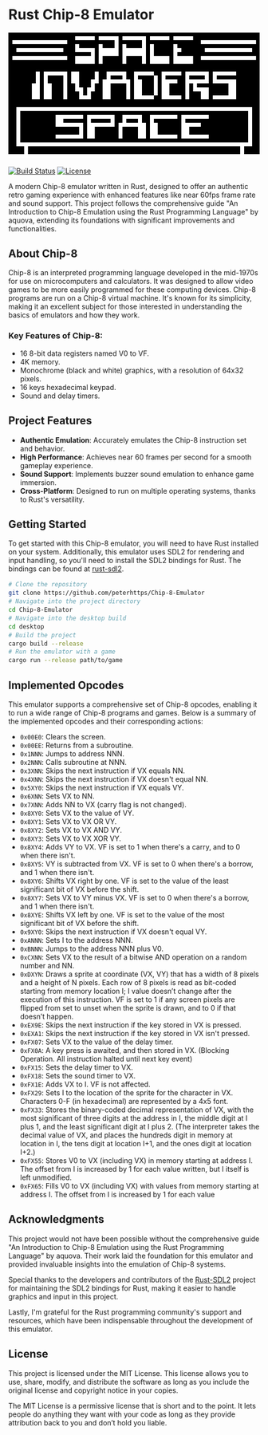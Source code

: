 # Rust Chip-8 Emulator

<p align="center">
  <img src="assets/cover.png" alt="Rust Chip-8 Emulator Cover">
</p>

[![Build Status](https://img.shields.io/badge/build-passing-brightgreen)](#) [![License](https://img.shields.io/badge/license-MIT-green)](#)

A modern Chip-8 emulator written in Rust, designed to offer an authentic retro gaming experience with enhanced features like near 60fps frame rate and sound support. This project follows the comprehensive guide "An Introduction to Chip-8 Emulation using the Rust Programming Language" by aquova, extending its foundations with significant improvements and functionalities.

## About Chip-8

Chip-8 is an interpreted programming language developed in the mid-1970s for use on microcomputers and calculators. It was designed to allow video games to be more easily programmed for these computing devices. Chip-8 programs are run on a Chip-8 virtual machine. It's known for its simplicity, making it an excellent subject for those interested in understanding the basics of emulators and how they work.

### Key Features of Chip-8:

- 16 8-bit data registers named V0 to VF.
- 4K memory.
- Monochrome (black and white) graphics, with a resolution of 64x32 pixels.
- 16 keys hexadecimal keypad.
- Sound and delay timers.

## Project Features

- **Authentic Emulation**: Accurately emulates the Chip-8 instruction set and behavior.
- **High Performance**: Achieves near 60 frames per second for a smooth gameplay experience.
- **Sound Support**: Implements buzzer sound emulation to enhance game immersion.
- **Cross-Platform**: Designed to run on multiple operating systems, thanks to Rust's versatility.

## Getting Started

To get started with this Chip-8 emulator, you will need to have Rust installed on your system. Additionally, this emulator uses SDL2 for rendering and input handling, so you'll need to install the SDL2 bindings for Rust. The bindings can be found at [rust-sdl2](https://github.com/Rust-SDL2/rust-sdl2).

```bash
# Clone the repository
git clone https://github.com/peterhttps/Chip-8-Emulator
# Navigate into the project directory
cd Chip-8-Emulator
# Navigate into the desktop build
cd desktop
# Build the project
cargo build --release
# Run the emulator with a game
cargo run --release path/to/game
```

## Implemented Opcodes

This emulator supports a comprehensive set of Chip-8 opcodes, enabling it to run a wide range of Chip-8 programs and games. Below is a summary of the implemented opcodes and their corresponding actions:

- `0x00E0`: Clears the screen.
- `0x00EE`: Returns from a subroutine.
- `0x1NNN`: Jumps to address NNN.
- `0x2NNN`: Calls subroutine at NNN.
- `0x3XNN`: Skips the next instruction if VX equals NN.
- `0x4XNN`: Skips the next instruction if VX doesn't equal NN.
- `0x5XY0`: Skips the next instruction if VX equals VY.
- `0x6XNN`: Sets VX to NN.
- `0x7XNN`: Adds NN to VX (carry flag is not changed).
- `0x8XY0`: Sets VX to the value of VY.
- `0x8XY1`: Sets VX to VX OR VY.
- `0x8XY2`: Sets VX to VX AND VY.
- `0x8XY3`: Sets VX to VX XOR VY.
- `0x8XY4`: Adds VY to VX. VF is set to 1 when there's a carry, and to 0 when there isn't.
- `0x8XY5`: VY is subtracted from VX. VF is set to 0 when there's a borrow, and 1 when there isn't.
- `0x8XY6`: Shifts VX right by one. VF is set to the value of the least significant bit of VX before the shift.
- `0x8XY7`: Sets VX to VY minus VX. VF is set to 0 when there's a borrow, and 1 when there isn't.
- `0x8XYE`: Shifts VX left by one. VF is set to the value of the most significant bit of VX before the shift.
- `0x9XY0`: Skips the next instruction if VX doesn't equal VY.
- `0xANNN`: Sets I to the address NNN.
- `0xBNNN`: Jumps to the address NNN plus V0.
- `0xCXNN`: Sets VX to the result of a bitwise AND operation on a random number and NN.
- `0xDXYN`: Draws a sprite at coordinate (VX, VY) that has a width of 8 pixels and a height of N pixels. Each row of 8 pixels is read as bit-coded starting from memory location I; I value doesn’t change after the execution of this instruction. VF is set to 1 if any screen pixels are flipped from set to unset when the sprite is drawn, and to 0 if that doesn’t happen.
- `0xEX9E`: Skips the next instruction if the key stored in VX is pressed.
- `0xEXA1`: Skips the next instruction if the key stored in VX isn't pressed.
- `0xFX07`: Sets VX to the value of the delay timer.
- `0xFX0A`: A key press is awaited, and then stored in VX. (Blocking Operation. All instruction halted until next key event)
- `0xFX15`: Sets the delay timer to VX.
- `0xFX18`: Sets the sound timer to VX.
- `0xFX1E`: Adds VX to I. VF is not affected.
- `0xFX29`: Sets I to the location of the sprite for the character in VX. Characters 0-F (in hexadecimal) are represented by a 4x5 font.
- `0xFX33`: Stores the binary-coded decimal representation of VX, with the most significant of three digits at the address in I, the middle digit at I plus 1, and the least significant digit at I plus 2. (The interpreter takes the decimal value of VX, and places the hundreds digit in memory at location in I, the tens digit at location I+1, and the ones digit at location I+2.)
- `0xFX55`: Stores V0 to VX (including VX) in memory starting at address I. The offset from I is increased by 1 for each value written, but I itself is left unmodified.
- `0xFX65`: Fills V0 to VX (including VX) with values from memory starting at address I. The offset from I is increased by 1 for each value


## Acknowledgments

This project would not have been possible without the comprehensive guide "An Introduction to Chip-8 Emulation using the Rust Programming Language" by aquova. Their work laid the foundation for this emulator and provided invaluable insights into the emulation of Chip-8 systems.

Special thanks to the developers and contributors of the [Rust-SDL2](https://github.com/Rust-SDL2/rust-sdl2) project for maintaining the SDL2 bindings for Rust, making it easier to handle graphics and input in this project.

Lastly, I'm grateful for the Rust programming community's support and resources, which have been indispensable throughout the development of this emulator.

## License

This project is licensed under the MIT License. This license allows you to use, share, modify, and distribute the software as long as you include the original license and copyright notice in your copies.

The MIT License is a permissive license that is short and to the point. It lets people do anything they want with your code as long as they provide attribution back to you and don’t hold you liable.

